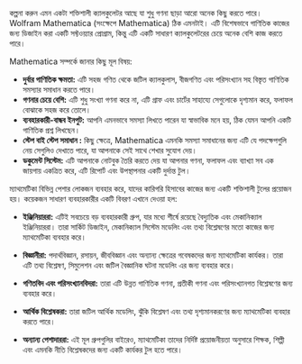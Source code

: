 কল্পনা করুন এমন একটা শক্তিশালী ক্যালকুলেটর আছে যা শুধু গণনা ছাড়া আরো অনেক কিছু করতে পারে। Wolfram Mathematica (সংক্ষেপে Mathematica) ঠিক এমনটাই। এটি বিশেষভাবে গাণিতিক কাজের জন্য ডিজাইন করা একটি সফ্টওয়্যার প্রোগ্রাম, কিন্তু এটি একটি সাধারণ ক্যালকুলেটরের চেয়ে অনেক বেশি কাজ করতে পারে।

Mathematica সম্পর্কে জানার কিছু মূল বিষয়:

- **দুর্বার গাণিতিক ক্ষমতা:** এটি সহজ গণিত থেকে জটিল ক্যালকুলাস, বীজগণিত এবং পরিসংখ্যান সহ বিস্তৃত গাণিতিক সমস্যার সমাধান করতে পারে।
- **গণনার চেয়ে বেশি:** এটি শুধু সংখ্যা গণনা করে না, এটি গ্রাফ এবং চার্টের সাহায্যে সেগুলোকে দৃশ্যমান করে, ফলাফল বোঝাকে সহজ করে তোলে।
- **ব্যবহারকারী-বান্ধব ইনপুট:** আপনি এমনভাবে সমস্যা লিখতে পারেন যা স্বাভাবিক মনে হয়, ঠিক যেমন আপনি একটি গাণিতিক প্রশ্ন লিখছেন।
- **স্টেপ বাই স্টেপ সমাধান :** কিছু ক্ষেত্রে, Mathematica এমনকি সমস্যা সমাধানের জন্য এটি যে পদক্ষেপগুলি নেয় সেগুলিও দেখাতে পারে, যা আপনাকে সেই সাথে শেখার সুযোগ দেয়।
- **ডকুমেন্ট  সিস্টেম:** এটি আপনাকে নোটবুক তৈরি করতে দেয় যা আপনার গণনা, ফলাফল এবং ব্যাখ্যা সব এক জায়গায় একত্রিত করে, এটি রিপোর্ট এবং উপস্থাপনার একটি দুর্দান্ত টুল।


ম্যাথমেটিকা বিভিন্ন পেশার লোকজন ব্যবহার করে, যাদের কারিগরি হিসাবের কাজের জন্য একটি শক্তিশালী টুলের প্রয়োজন হয়। কয়েকজন সাধারণ ব্যবহারকারীর একটি বিবরণ এখানে দেওয়া হল:

- **ইঞ্জিনিয়াররা:** এটিই সবচেয়ে বড় ব্যবহারকারী গ্রুপ, যার মধ্যে শীর্ষে রয়েছে বৈদ্যুতিক এবং মেকানিক্যাল ইঞ্জিনিয়াররা। তারা সার্কিট ডিজাইন, মেকানিক্যাল সিস্টেম মডেলিং এবং তথ্য বিশ্লেষণের মতো কাজের জন্য ম্যাথমেটিকা ব্যবহার করে।
    
- **বিজ্ঞানীরা:** পদার্থবিজ্ঞান, রসায়ন, জীববিজ্ঞান এবং অন্যান্য ক্ষেত্রের গবেষকদের জন্য ম্যাথমেটিকা কার্যকর। তারা এটি তথ্য বিশ্লেষণ, সিমুলেশন এবং জটিল বৈজ্ঞানিক ঘটনা মডেলিং এর জন্য ব্যবহার করে।
    
- **গণিতবিদ এবং পরিসংখ্যানবিদরা:** তারা এটি উন্নত গাণিতিক গণনা, প্রতীকী গণনা এবং পরিসংখ্যানগত বিশ্লেষণের জন্য ব্যবহার করে।
    
- **আর্থিক বিশ্লেষকরা:** তারা জটিল আর্থিক মডেলিং, ঝুঁকি বিশ্লেষণ এবং তথ্য দৃশ্যমানকরণের জন্য ম্যাথমেটিকা ব্যবহার করতে পারে।
    
- **অন্যান্য পেশাদাররা:** এই মূল গ্রুপগুলির বাইরেও, ম্যাথমেটিকা তাদের নির্দিষ্ট প্রয়োজনীয়তা অনুসারে শিক্ষক, শিল্পী এবং এমনকি নীতি বিশ্লেষকদের জন্য একটি কার্যকর টুল হতে পারে।